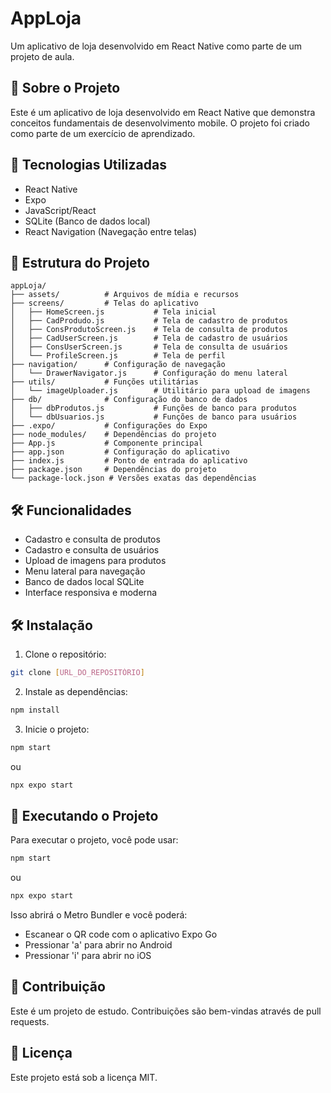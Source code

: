 # AppLoja

Um aplicativo de loja desenvolvido em React Native como parte de um projeto de aula.

## 📱 Sobre o Projeto

Este é um aplicativo de loja desenvolvido em React Native que demonstra conceitos fundamentais de desenvolvimento mobile. O projeto foi criado como parte de um exercício de aprendizado.

## 🚀 Tecnologias Utilizadas

- React Native
- Expo
- JavaScript/React
- SQLite (Banco de dados local)
- React Navigation (Navegação entre telas)

## 📁 Estrutura do Projeto

```
appLoja/
├── assets/          # Arquivos de mídia e recursos
├── screens/         # Telas do aplicativo
│   ├── HomeScreen.js           # Tela inicial
│   ├── CadProdudo.js           # Tela de cadastro de produtos
│   ├── ConsProdutoScreen.js    # Tela de consulta de produtos
│   ├── CadUserScreen.js        # Tela de cadastro de usuários
│   ├── ConsUserScreen.js       # Tela de consulta de usuários
│   └── ProfileScreen.js        # Tela de perfil
├── navigation/      # Configuração de navegação
│   └── DrawerNavigator.js      # Configuração do menu lateral
├── utils/           # Funções utilitárias
│   └── imageUploader.js        # Utilitário para upload de imagens
├── db/              # Configuração do banco de dados
│   ├── dbProdutos.js           # Funções de banco para produtos
│   └── dbUsuarios.js           # Funções de banco para usuários
├── .expo/           # Configurações do Expo
├── node_modules/    # Dependências do projeto
├── App.js           # Componente principal
├── app.json         # Configuração do aplicativo
├── index.js         # Ponto de entrada do aplicativo
├── package.json     # Dependências do projeto
└── package-lock.json # Versões exatas das dependências
```

## 🛠️ Funcionalidades

- Cadastro e consulta de produtos
- Cadastro e consulta de usuários
- Upload de imagens para produtos
- Menu lateral para navegação
- Banco de dados local SQLite
- Interface responsiva e moderna

## 🛠️ Instalação

1. Clone o repositório:
```bash
git clone [URL_DO_REPOSITÓRIO]
```

2. Instale as dependências:
```bash
npm install
```

3. Inicie o projeto:
```bash
npm start
```

ou

```bash
npx expo start
```

## 📱 Executando o Projeto

Para executar o projeto, você pode usar:

```bash
npm start
```

ou

```bash
npx expo start
```

Isso abrirá o Metro Bundler e você poderá:
- Escanear o QR code com o aplicativo Expo Go
- Pressionar 'a' para abrir no Android
- Pressionar 'i' para abrir no iOS

## 🤝 Contribuição

Este é um projeto de estudo. Contribuições são bem-vindas através de pull requests.

## 📝 Licença

Este projeto está sob a licença MIT.